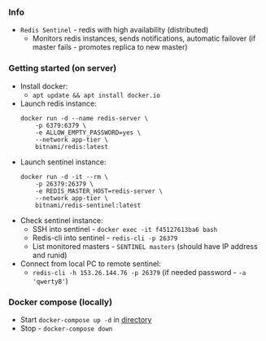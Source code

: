 ### Info
* `Redis Sentinel` - redis with high availability (distributed)
    * Monitors redis instances, sends notifications, automatic failover (if master fails - promotes replica to new master)
    
### Getting started (on server)
* Install docker:
    * `apt update && apt install docker.io`
* Launch redis instance:
    ```
    docker run -d --name redis-server \
        -p 6379:6379 \
        -e ALLOW_EMPTY_PASSWORD=yes \
        --network app-tier \
        bitnami/redis:latest
    ```
* Launch sentinel instance:
    ```
    docker run -d -it --rm \
        -p 26379:26379 \
        -e REDIS_MASTER_HOST=redis-server \
        --network app-tier \
        bitnami/redis-sentinel:latest
    ```
* Check sentinel instance:
    * SSH into sentinel - `docker exec -it f45127613ba6 bash`
    * Redis-cli into sentinel - `redis-cli -p 26379`
    * List monitored masters - `SENTINEL masters` (should have IP address and runid)
* Connect from local PC to remote sentinel:
    * `redis-cli -h 153.26.144.76 -p 26379` (if needed password - `-a 'qwertyB'`)

### Docker compose (locally)
* Start `docker-compose up -d` in [directory](sentinel)
* Stop - `docker-compose down`
